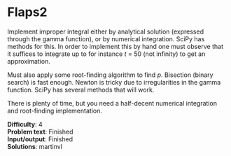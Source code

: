 # Flaps2
Implement improper integral either by analytical solution (expressed through the gamma function), or by numerical integration. SciPy has methods for this. In order to implement this by hand one must observe that it suffices to integrate up to for instance _t_ = 50 (not infinity) to get an approximation.

Must also apply some root-finding algorithm to find _p_. Bisection (binary search) is fast enough. Newton is tricky due to irregularities in the gamma function. SciPy has several methods that will work.

There is plenty of time, but you need a half-decent numerical integration and root-finding implementation.

__Difficulty__: 4  
__Problem text__: Finished  
__Input/output__: Finished  
__Solutions__: martinvl